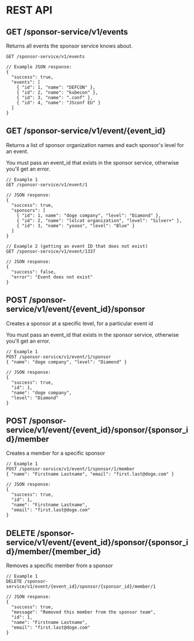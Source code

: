 # REST API

## GET /sponsor-service/v1/events
Returns all events the sponsor service knows about.
```
GET /sponsor-service/v1/events

// Example JSON response:
{
  "success": true,
  "events": [
    { "id": 1, "name": "DEFCON" },
    { "id": 2, "name": "kubecon" },
    { "id": 3, "name": ".conf" },
    { "id": 4, "name": "JSconf EU" }
  ]
}
```


## GET /sponsor-service/v1/event/{event_id}
Returns a list of sponsor organization names and each sponsor's level for an event.

You must pass an event_id that exists in the sponsor service, otherwise you'll get an error.
```
// Example 1
GET /sponsor-service/v1/event/1

// JSON response:
{
  "success": true,
  "sponsors": [
    { "id": 1, name": "doge company", "level": "Diamond" },
    { "id": 2, "name": "lolcat organization", "level": "Silver+" },
    { "id": 3, "name": "yoooo", "level": "Blue" }
  ]
}

// Example 2 (getting an event ID that does not exist)
GET /sponsor-service/v1/event/1337

// JSON response:
{
  "success": false,
  "error": "Event does not exist"
}
```

## POST /sponsor-service/v1/event/{event_id}/sponsor
Creates a sponsor at a specific level, for a particular event id

You must pass an event_id that exists in the sponsor service, otherwise you'll get an error.
```
// Example 1
POST /sponsor-service/v1/event/1/sponsor
{ "name": "doge company", "level": "Diamond" }

// JSON response:
{
  "success": true,
  "id": 1,
  "name": "doge company",
  "level": "Diamond"
}
```

## POST /sponsor-service/v1/event/{event_id}/sponsor/{sponsor_id}/member
Creates a member for a specific sponsor

```
// Example 1
POST /sponsor-service/v1/event/1/sponsor/1/member
{ "name": "Firstname Lastname", "email": "first.last@doge.com" }

// JSON response:
{
  "success": true,
  "id": 1,
  "name": "Firstname Lastname",
  "email": "first.last@doge.com"
}
```

## DELETE /sponsor-service/v1/event/{event_id}/sponsor/{sponsor_id}/member/{member_id}
Removes a specific member from a sponsor

```
// Example 1
DELETE /sponsor-service/v1/event/{event_id}/sponsor/{sponsor_id}/member/1

// JSON response:
{
  "success": true,
  "message": "Removed this member from the sponsor team",
  "id": 1,
  "name": "Firstname Lastname",
  "email": "first.last@doge.com"
}
```